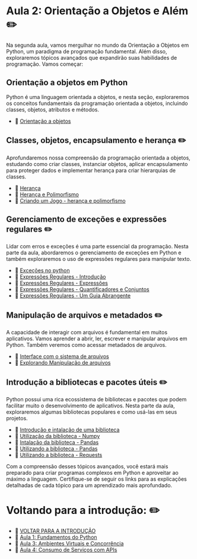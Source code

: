 
# Aula 2: Orientação a Objetos e Além :pencil2:
Na segunda aula, vamos mergulhar no mundo da Orientação a Objetos em Python, um paradigma de programação fundamental. Além disso, exploraremos tópicos avançados que expandirão suas habilidades de programação. Vamos começar:

## Orientação a objetos em Python
Python é uma linguagem orientada a objetos, e nesta seção, exploraremos os conceitos fundamentais da programação orientada a objetos, incluindo classes, objetos, atributos e métodos.

- :link: [Orientação a objetos](../Aula_2/orientacao_objetos.md)

## Classes, objetos, encapsulamento e herança :pencil2:
Aprofundaremos nossa compreensão da programação orientada a objetos, estudando como criar classes, instanciar objetos, aplicar encapsulamento para proteger dados e implementar herança para criar hierarquias de classes.

- :link: [Herança](../Aula_2/heranca.md)
- :link: [Herança e Polimorfismo](../Aula_2/heranca_polimorfismo.md)
- :link: [Criando um Jogo - herança e polimorfismo](../Aula_2/heranca_polimorfismo_jogo.md)
 
## Gerenciamento de exceções e expressões regulares :pencil2:
Lidar com erros e exceções é uma parte essencial da programação. Nesta parte da aula, abordaremos o gerenciamento de exceções em Python e também exploraremos o uso de expressões regulares para manipular texto.

- :link: [Exceções no python](../Aula_2/excecoes.md)
- :link: [Expressões Regulares - Introdução](../Aula_2/Expressoes_regulares_introdução.md)
- :link: [Expressões Regulares - Expressões](../Aula_2/expressoes_regulares_expressoes.md)
- :link: [Expressões Regulares - Quantificadores e Conjuntos](../Aula_2/expressoes_regulares_quant_conj.md)
- :link: [Expressões Regulares - Um Guia Abrangente](../Aula_2/expressoes_regulares_geral.md)


## Manipulação de arquivos e metadados :pencil2:
A capacidade de interagir com arquivos é fundamental em muitos aplicativos. Vamos aprender a abrir, ler, escrever e manipular arquivos em Python. Também veremos como acessar metadados de arquivos.

- :link: [Interface com o sistema de arquivos](../Aula_2/manipulacao_interfaces_arquivos.md)
- :link: [Explorando Manipulação de arquivos](../Aula_2/explorando_manipulacao_arquivo.md)

## Introdução a bibliotecas e pacotes úteis :pencil2:
Python possui uma rica ecossistema de bibliotecas e pacotes que podem facilitar muito o desenvolvimento de aplicativos. Nesta parte da aula, exploraremos algumas bibliotecas populares e como usá-las em seus projetos.

- :link: [Introdução e intalação de uma biblioteca](../Aula_2/introducao_biblioteca_python.md)
- :link: [Utilização da biblioteca - Numpy](../Aula_2/biblioteca_Numpy.md)
- :link: [Intalação da biblioteca - Pandas](../Aula_2/biblioteca_Pandas.md)
- :link: [Utilizando a biblioteca - Pandas](../Aula_2/utilizando_pandas.md)
- :link: [Utilizando a biblioteca - Requests](../Aula_2/biblioteca_requests.md)

Com a compreensão desses tópicos avançados, você estará mais preparado para criar programas complexos em Python e aproveitar ao máximo a linguagem. Certifique-se de seguir os links para as explicações detalhadas de cada tópico para um aprendizado mais aprofundado.

# Voltando para a introdução: :pencil2:

- :link: [VOLTAR PARA A INTRODUÇÃO](../README.md)
- :link: [Aula 1: Fundamentos do Python](../Aula_1/_Aula_1.md)
- :link: [Aula 3: Ambientes Virtuais e Concorrência](../Aula_3/_Aula_3.md) 
- :link: [Aula 4: Consumo de Serviços com APIs](../Aula_4/_Aula_4.md)